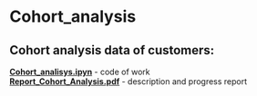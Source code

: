 <H1>Cohort_analysis</H1>
<H2>Cohort analysis data of customers:</H2> 
<b><a href= "https://github.com/OnlyGetC/Cohort_analysis/blob/main/Cohort_analisys.ipynb">Cohort_analisys.ipyn</a></b> - code of work <br>
<b><a href = "https://github.com/OnlyGetC/Cohort_analysis/blob/main/Report_Cohort_Analysis.pdf">Report_Cohort_Analysis.pdf</a></b> - description and progress report <br>
